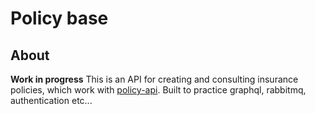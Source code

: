# Policy base

## About

**Work in progress**
This is an API for creating and consulting insurance policies, which work with [policy-api](https://github.com/James-Macena/policy-api).
Built to practice graphql, rabbitmq, authentication etc...
